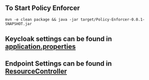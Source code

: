 ## To Start Policy Enforcer

`mvn -e clean package && java -jar target/Policy-Enforcer-0.0.1-SNAPSHOT.jar`

## Keycloak settings can be found in [application.properties](src/main/resources/application.properties)

## Endpoint Settings can be found in [ResourceController](src/main/java/TeamAware/Policy/Enforcer/controller/ResourceController.java)